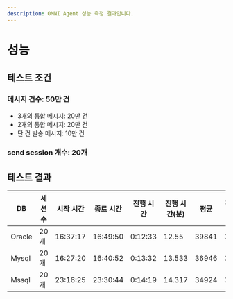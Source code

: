 ```yaml
---
description: OMNI Agent 성능 측정 결과입니다.
---
```


# 성능

## 테스트 조건

### **메시지 건수**: 50만 건

* 3개의 통합 메시지: 20만 건
* 2개의 통합 메시지: 20만 건
* 단 건 발송 메시지: 10만 건

### **send session 개수**: 20개

## 테스트 결과

<table data-full-width="true"><thead><tr><th>DB</th><th>세션수</th><th>시작 시간</th><th>종료 시간</th><th>진행 시간</th><th>진행 시간(분)</th><th>평균</th><th>전체 평균</th></tr></thead><tbody><tr><td>Oracle</td><td>20개</td><td>16:37:17</td><td>16:49:50</td><td>0:12:33</td><td>12.55</td><td>39841</td><td>39841</td></tr><tr><td>Mysql</td><td>20개</td><td>16:27:20</td><td>16:40:52</td><td>0:13:32</td><td>13.533</td><td>36946</td><td>36946</td></tr><tr><td>Mssql</td><td>20개</td><td>23:16:25</td><td>23:30:44</td><td>0:14:19</td><td>14.317</td><td>34924</td><td>34924</td></tr></tbody></table>
